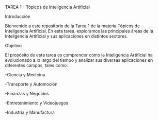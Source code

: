 TAREA 1 - Tópicos de Inteligencia Artificial

Introducción

Bienvenido a este repositorio de la Tarea 1 de la materia Tópicos de Inteligencia Artificial. En esta tarea, exploramos las principales áreas de la Inteligencia Artificial y sus aplicaciones en distintos sectores.

Objetivo

El propósito de esta tarea es comprender cómo la Inteligencia Artificial ha evolucionado a lo largo del tiempo y analizar sus diversas aplicaciones en diferentes campos, tales como:

-Ciencia y Medicina

-Transporte y Automoción

-Finanzas y Negocios

-Entretenimiento y Videojuegos

-Industria y Manufactura
